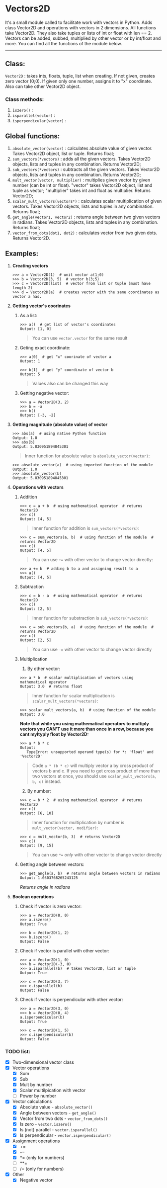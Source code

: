 # Vectors2D
It's a small module called to facilitate work with vectors in Python. Adds class Vector2D and operations with vectors in 2 dimensions.
All functions take Vector2D. They also take tuples or lists of int or float with len == 2.
Vectors can be added, subbed, multiplied by other vector or by int/float and more. You can find all the functions of the module below.

---
## Class:
` Vector2D ` : takes ints, floats, tuple, list when creating. If not given, creates zero vector (0;0). If given only one number, assigns it to "x" coordinate. Also can take other Vector2D object.
### Class methods:
1. `iszero()` :
2. `isparallel(vector)` :
3. `isperpendicular(vector)` :


## Global functions:
1. `absolute_vector(vector)` : calculates absolute value of given vector. Takes Vector2D object, list or tuple. Returns float;
2. `sum_vectors(*vectors)` : adds all the given vectors. Takes Vector2D objects, lists and tuples in any combination. Returns Vector2D;
3. `sub_vectors(*vectors)` : subtracts all the given vectors. Takes Vector2D objects, lists and tuples in any combination. Returns Vector2D;
4. `mult_vector(vector, multiplier)` : multiplies given vector by given number (can be int or float). "vector" takes Vector2D object, list and tuple as vector; "multiplier" takes int and float as multiplier. Returns Vector2D;
5. `scalar_mult_vectors(vectors*)` : calculates scalar multiplication of given vectors. Takes Vector2D objects, lists and tuples in any combination. Returns float;
6. `get_angle(vector1, vector2)` : returns angle between two given vectors in radians. Takes Vector2D objects, lists and tuples in any combination. Returns float;
7. `vector_from_dots(dot1, dot2)` : calculates vector from two given dots. Returns Vector2D.

## Examples:
1. **Creating vectors**
   ```
   >>> a = Vector2D(1)  # unit vector a(1;0)
   >>> b = Vector2D(3, 5)  # vector b(3;5)
   >>> c = Vector2D(list)  # vector from list or tuple (must have length 2)
   >>> d = Vector2D(a)  # creates vector with the same coordinates as vector a has.
   ```
2. **Getting vector's coorinates**
   1. As a list:
      ```
      >>> a()  # get list of vector's coordinates
      Output: [1, 0]  
      ```
      > You can use `vector.vector` for the same result
      
   2. Geting exact coordinate:
      ```
      >>> a[0]  # get "x" coorinate of vector a
      Output: 1

      >>> b[1]  # get "y" coordinate of vector b
      Output: 5
      ```
      > Values also can be changed this way
      
   3. Getting negative vector:
      ```
      >>> a = Vector2D(3, 2)
      >>> b = -a
      >>> b()
      Output: [-3, -2]
      ```
      
3. **Getting magnitude (absolute value) of vector**
   ```
   >>> abs(a)  # using native Python function
   Output: 1.0
   >>> abs(b)
   Output: 5.830951894845301
   ```
   > Inner function for absolute value is `absolute_vector(vector)`:
   ```
   >>> absolute_vector(a)  # using imported function of the module
   Output: 1.0
   >>> absolute_vector(b)
   Output: 5.830951894845301
   ```
4. **Operations with vectors**
   1. Addition
      ```
      >>> c = a + b  # using mathematical operator  # returns Vector2D
      >>> c()
      Output: [4, 5]
      ```
      > Inner function for addition is `sum_vectors(*vectors)`:
      ```
      >>> c = sum_vectors(a, b)  # using function of the module  # returns Vector2D
      >>> c()
      Output: [4, 5]
      ```
      > You can use `+=` with other vector to change vector directly:
      ```
      >>> a += b  # adding b to a and assigning result to a
      >>> a()
      Output: [4, 5]
      ```
      
   2. Subtraction
      ```
      >>> c = b - a  # using mathematical operator  # returns Vector2D
      >>> c()
      Output: [2, 5]
      ```
      > Inner function for substraction is `sub_vectors(*vectors)`:
      ```
      >>> c = sub_vectors(b, a)  # using function of the module  # returns Vector2D
      >>> c()
      Output: [2, 5]
      ```
      > You can use `-=` with other vector to change vector directly
      
   3. Multiplication
      1. By other vector:
      ```
      >>> a * b  # scalar multiplication of vectors using mathematical operator
      Output: 3.0  # returns float
      ```
      > Inner function for scalar multiplication is `scalar_mult_vectors(*vectors)`:
      ```
      >>> scalar_mult_vectors(a, b)  # using function of the module
      Output: 3.0
      ```
      **Note that while you using mathematical operators to multiply vectors you CAN'T use it more than once in a row, because you cant myltyply float by Vector2D:**
      ```
      >>> a * b * c
      Output:
         TypeError: unsupported operand type(s) for *: 'float' and 'Vector2D'
      ```
      > Code `a * (b * c)` will multiply vector a by cross product of vectors b and c. If you need to get cross product of more than two vectors at once, you should use       `scalar_mult_vectors(a, b, c)` instead.
      
      2. By number:
      ```
      >>> c = b * 2  # using mathematical operator  # returns Vector2D
      >>> c()
      Output: [6, 10]
      ```
      > Inner function for multiplication by number is `mult_vector(vector, modifier)`:
      ```
      >>> c = mult_vector(b, 3)  # returns Vector2D
      >>> c()
      Output: [9, 15]
      ```
      > You can use `*=` *only* with other vector to change vector directly
      
   4. Getting angle between vectors:
      ```
      >>> get_angle(a, b)  # returns angle between vectors in radians
      Output: 1.0303768265243125
      ```
      *Returns angle in radians*
      
5. **Boolean operations**
   1. Check if vector is zero vector:
      ```
      >>> a = Vector2D(0, 0)
      >>> a.iszero()
      Output: True
      
      >>> b = Vector2D(1, 2)
      >>> b.iszero()
      Output: False
      ```
      
   2. Check if vector is parallel with other vector:
      ```
      >>> a = Vector2D(1, 0)
      >>> b = Vector2D(-3, 0)
      >>> a.isparallel(b)  # takes Vector2D, list or tuple
      Output: True
      
      >>> c = Vector2D(3, 7)
      >>> c.isparallel(b)
      Output: False
      ```
   3. Check if vector is perpendicular with other vector:
      ```
      >>> a = Vector2D(3, 0)
      >>> b = Vector2D(0, 4)
      a.isperpendicular(b)
      Output: True
      
      >>> c = Vector2D(1, 5)
      >>> c.isperpendicular(b)
      Output: False
      ```
      

### TODO list:
- [x] Two-dimensional vector class
- [x] Vector operations 
  - [x] Sum
  - [x] Sub
  - [x] Mult by number
  - [x] Scalar multilpication with vector
  - [ ] Power by number
- [x] Vector calculations
  - [x] Absolute value - `absolute_vector()`
  - [x] Angle between vectors - `get_angle()`
  - [x] Vector from two dots - `vector_from_dots()`
  - [x] Is zero - `vector.iszero()`
  - [x] Is (not) parallel - `vector.isparallel()`
  - [x] Is perpendicular - `vector.isperpendicular()`
- [x] Assignment operations
  - [x] +=
  - [x] -=
  - [x] \*= (only for numbers)
  - [ ] \**=
  - [ ] /= (only for numbers)
- [x] Other
  - [x] Negative vector
